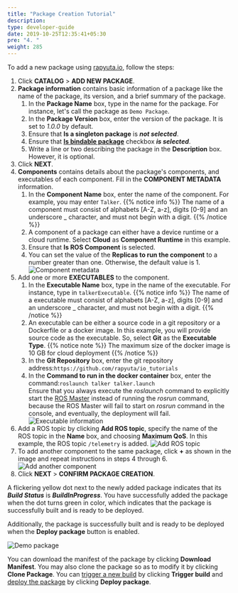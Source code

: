 ```yaml
---
title: "Package Creation Tutorial"
description:
type: developer-guide
date: 2019-10-25T12:35:41+05:30
pre: "4. "
weight: 285
---
```

To add a new package using [rapyuta.io](https://console.rapyuta.io),
follow the steps:

1. Click **CATALOG** > **ADD NEW PACKAGE**.
2. **Package information** contains basic information of a package like the name of the package, its version, and a brief summary of the package.
   1. In the **Package Name** box, type in the name for the package. For instance, let's call the package as `Demo Package`.
   2. In the **Package Version** box, enter the version of the package. It is set to _1.0.0_ by default.
   3. Ensure that **Is a singleton package** is ***not selected***.
   4. Ensure that [**Is bindable package**](/core-concepts/packages/#bindable-attribute) checkbox ***is selected***.
   5. Write a line or two describing the package in the **Description** box. However, it is optional.
3. Click **NEXT**.
4. **Components** contains details about the package's components, and executables of each component. Fill in the **COMPONENT METADATA** information.
   1. In the **Component Name** box, enter the name of the component. For example, you may enter `Talker`.
{{% notice info %}}
The name of a component must consist of alphabets [A-Z, a-z], digits [0-9] and an underscore _ character, and must not begin with a digit.
{{% /notice %}}
   2. A component of a package can either have a device runtime or a cloud runtime. Select **Cloud** as **Component Runtime** in this example.
   3. Ensure that **Is ROS Component** is selected.
   4. You can set the value of the **Replicas to run the component** to a number greater than one. Otherwise, the default value is 1.
![Component metadata](/images/getting-started/create-new-pkg/component-metadata.png?classes=border,shadow&width=30pc)
1. Add one or more **EXECUTABLES** to the component.
   1. In the **Executable Name** box, type in the name of the executable. For instance, type in `talkerExecutable`.
{{% notice info %}}
The name of a executable must consist of alphabets [A-Z, a-z], digits [0-9] and an underscore _ character, and must not begin with a digit.
{{% /notice %}}
   2. An executable can be either a source code in a git repository or a Dockerfile or a docker image. In this example, you will provide source code as the executable. So, select **Git** as the **Executable Type**.
{{% notice note %}}
The maximum size of the docker image is 10 GB for cloud deployment
{{% /notice %}}
   3. In the **Git Repository** box, enter the git repository address:`https://github.com/rapyuta/io_tutorials`
   4. In the **Command to run in the docker container** box, enter the command:`roslaunch talker talker.launch`     
    Ensure that you always execute the *roslaunch* command to explicitly start the [ROS
	Master](http://wiki.ros.org/Master) instead of running the *rosrun* command,
	because the ROS Master will fail to start on *rosrun* command in the console,
	and eventually, the deployment will fail.
![Executable information](/images/getting-started/create-new-pkg/exec-details.png?classes=border,shadow&width=50pc)
1. Add a ROS topic by clicking **Add ROS topic**, specify the name of the ROS topic in the **Name** box, and choosing **Maximum QoS**. In this example, the ROS topic `/telemetry` is added.
![Add ROS topic](/images/getting-started/create-new-pkg/add-ros-topic.png?classes=border,shadow&width=50pc)
2. To add another component to the same package, click **+** as shown in the image and repeat instructions in steps 4 through 6.
![Add another component](/images/getting-started/create-new-pkg/add-another-component.png?classes=border,shadow&width=30pc) 
3. Click **NEXT** > **CONFIRM PACKAGE CREATION**.

A flickering yellow dot next to the newly added package indicates that its
***Build Status*** is ***BuildInProgress***. You have successfully added
the package when the dot turns green in color, which indicates that
the package is successfully built and is ready to be deployed.

Additionally, the package is successfully built and is ready to be deployed
when the **Deploy package** button is enabled.

![Demo package](/images/getting-started/create-new-pkg/demo-pkg.png?classes=border,shadow&width=50pc)

You can download the manifest of the package by clicking
**Download Manifest**. You may also clone the package so as to modify it by
clicking **Clone Package**. You can [trigger a new build](/core-concepts/builds/#trigger-new-builds-and-rollback-to-previous-builds) by clicking
**Trigger build** and [deploy the package](/getting-started/deploy-package/) by
clicking **Deploy package**.
